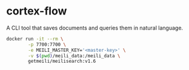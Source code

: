 # cortex-flow

A CLI tool that saves documents and queries them in natural language.

```bash
docker run -it --rm \
        -p 7700:7700 \
        -e MEILI_MASTER_KEY='<master-key>' \
        -v $(pwd)/meili_data:/meili_data \
        getmeili/meilisearch:v1.6
```
